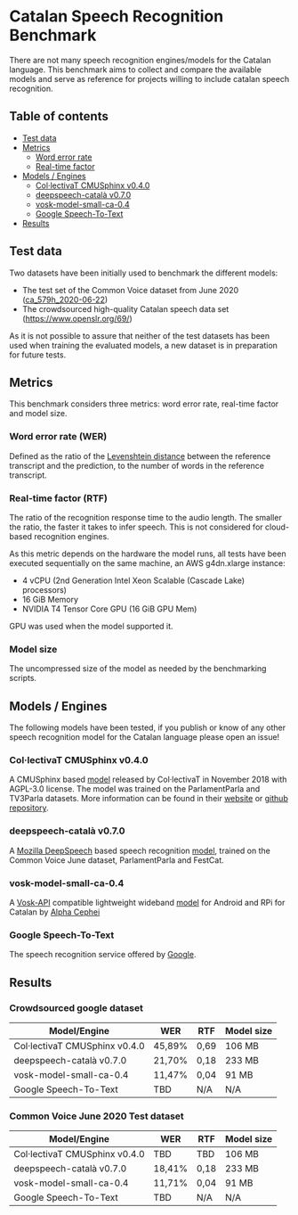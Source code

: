 
  
# Catalan Speech Recognition Benchmark

There are not many speech recognition engines/models for the Catalan language. This benchmark aims to collect and compare the available models and serve as reference for projects willing to include catalan speech recognition.

## Table of contents
  - [Test data](#test-data)
  - [Metrics](#metrics)
    - [Word error rate](#word-error-rate)
    - [Real-time factor](#real-time-factor)
  - [Models / Engines](#models--engines)
    - [Col·lectivaT CMUSphinx v0.4.0](#collectivat-cmusphinx-v040)
    - [deepspeech-català v0.7.0](#deepspeech-català-v070)
    - [vosk-model-small-ca-0.4](#vosk-model-small-ca-04)
    - [Google Speech-To-Text](#google-speech-to-text)
  - [Results](#results)

## Test data

Two datasets have been initially used to benchmark the different models:
- The test set of the Common Voice dataset from June 2020 ([ca_579h_2020-06-22](https://commonvoice.mozilla.org/en/datasets))
- The crowdsourced high-quality Catalan speech data set (https://www.openslr.org/69/)

As it is not possible to assure that neither of the test datasets has been used when training the evaluated models, a new dataset is in preparation for future tests.

## Metrics

This benchmark considers three metrics: word error rate, real-time factor and model size.

### Word error rate (WER)

Defined as the ratio of the [Levenshtein distance](https://en.wikipedia.org/wiki/Levenshtein_distance) between the reference transcript and the prediction, to the number of words in the reference transcript.

### Real-time factor (RTF)

The ratio of the recognition response time to the audio length. The smaller the ratio, the faster it takes to infer speech. This is not considered for cloud-based recognition engines.

As this metric depends on the hardware the model runs, all tests have been executed sequentially on the same machine, an AWS g4dn.xlarge instance:
- 4 vCPU (2nd Generation Intel Xeon Scalable (Cascade Lake) processors)
- 16 GiB Memory
- NVIDIA T4 Tensor Core GPU (16 GiB GPU Mem)

GPU was used when the model supported it.

### Model size

The uncompressed size of the model as needed by the benchmarking scripts.

## Models / Engines

The following models have been tested, if you publish or know of any other speech recognition model for the Catalan language please open an issue!

### Col·lectivaT CMUSphinx v0.4.0

A CMUSphinx based [model](https://cloud.laklak.eu/s/4o2b5MrHckMYCXo) released by Col·lectivaT in November 2018 with AGPL-3.0 license. The model was trained on the ParlamentParla and TV3Parla datasets. More information can be found in their [website](https://collectivat.cat/asr) or [github repository](https://github.com/collectivat/cmusphinx-models).

### deepspeech-català v0.7.0

A [Mozilla DeepSpeech](https://github.com/mozilla/DeepSpeech) based speech recognition [model](https://github.com/ccoreilly/deepspeech-catala), trained on the Common Voice June dataset, ParlamentParla and FestCat.

### vosk-model-small-ca-0.4

A [Vosk-API](https://alphacephei.com/vosk/) compatible lightweight wideband [model](https://alphacephei.com/vosk/models) for Android and RPi for Catalan by [Alpha Cephei](https://alphacephei.com/en/)

### Google Speech-To-Text

The speech recognition service offered by [Google](https://cloud.google.com/speech-to-text).

## Results

### Crowdsourced google dataset

| Model/Engine                  | WER    | RTF  | Model size |
| ----------------------------- | ------ | ---- | ---------- |
| Col·lectivaT CMUSphinx v0.4.0 | 45,89% | 0,69 | 106 MB     |
| deepspeech-català v0.7.0      | 21,70% | 0,18 | 233 MB     |
| vosk-model-small-ca-0.4       | 11,47% | 0,04 | 91 MB      |
| Google Speech-To-Text         | TBD    | N/A  | N/A        |

### Common Voice June 2020 Test dataset

| Model/Engine                  | WER    | RTF  | Model size |
| ----------------------------- | ------ | ---- | ---------- |
| Col·lectivaT CMUSphinx v0.4.0 | TBD    | TBD  | 106 MB     |
| deepspeech-català v0.7.0      | 18,41% | 0,18 | 233 MB     |
| vosk-model-small-ca-0.4       | 11,71% | 0,04 | 91 MB      |
| Google Speech-To-Text         | TBD    | N/A  | N/A        |
